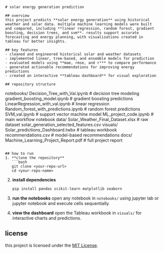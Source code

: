 ```
# solar energy generation prediction

## overview
this project predicts **solar energy generation** using historical weather and solar data. multiple machine learning models were built and compared, including **linear regression, random forest, gradient boosting, decision trees, and svm**. results support accurate forecasting and energy planning, with visualizations created in tableau for better insights.

## key features
- cleaned and engineered historical solar and weather datasets  
- implemented linear, tree-based, and ensemble models for prediction  
- evaluated models using **mae, rmse, and r²** to compare performance  
- generated actionable recommendations for improving energy predictions  
- created an interactive **tableau dashboard** for visual exploration  

## repository structure
```

notebooks/
Decision\_Tree\_with\_Val.ipynb     # decision tree modeling
gradient\_boosting\_model.ipynb    # gradient boosting predictions
LinearRegression\_with\_val.ipynb  # linear regression
Random\_forest\_with\_predictions.ipynb  # random forest predictions
SVM\_val.ipynb                    # support vector machine model
ML\_project\_code.ipynb            # main workflow notebook
data/
Solar\_Weather\_Final\_Dataset.xlsx     # raw dataset
solar\_generation\_selected\_features.csv
visuals/
Solar\_predictions\_Dashboard.twbx     # tableau workbook
recommendations.csv                  # model-based recommendations
docs/
Machine\_Learning\_Project\_Report.pdf  # full project report

````

## how to run
1. **clone the repository**
   ```bash
   git clone <your-repo-url>
   cd <your-repo-name>
````

2. **install dependencies**

   ```bash
   pip install pandas scikit-learn matplotlib seaborn
   ```

3. **run the notebooks**
   open any notebook in `notebooks/` using jupyter lab or jupyter notebook and execute cells sequentially.

4. **view the dashboard**
   open the Tableau workbook in `visuals/` for interactive charts and predictions.

## license

this project is licensed under the [MIT License](./LICENSE).

